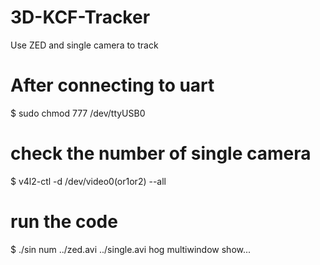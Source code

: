 # 3D-KCF-Tracker
Use ZED and single camera to track
# After connecting to uart
$ sudo chmod 777 /dev/ttyUSB0
# check the number of single camera
$ v4l2-ctl -d /dev/video0(or1or2) --all
# run the code
$ ./sin num ../zed.avi ../single.avi hog multiwindow show...
